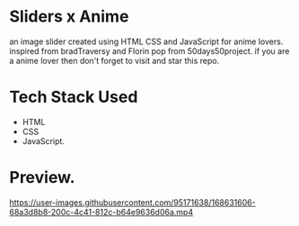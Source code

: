 # Sliders x Anime

an image slider created using HTML CSS and JavaScript for anime lovers. inspired from bradTraversy and Florin pop from 50days50project. if you are a anime lover then don't forget to visit and star this repo.

# Tech Stack Used

- HTML
- CSS
- JavaScript.

# Preview.


https://user-images.githubusercontent.com/95171638/168631606-68a3d8b8-200c-4c41-812c-b64e9636d06a.mp4

